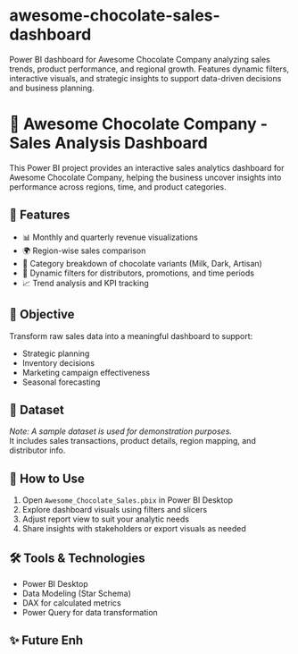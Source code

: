 # awesome-chocolate-sales-dashboard
Power BI dashboard for Awesome Chocolate Company analyzing sales trends, product performance, and regional growth. Features dynamic filters, interactive visuals, and strategic insights to support data-driven decisions and business planning.


# 🍫 Awesome Chocolate Company - Sales Analysis Dashboard

This Power BI project provides an interactive sales analytics dashboard for Awesome Chocolate Company, helping the business uncover insights into performance across regions, time, and product categories.

## 📌 Features

- 📊 Monthly and quarterly revenue visualizations  
- 🌍 Region-wise sales comparison  
- 🍬 Category breakdown of chocolate variants (Milk, Dark, Artisan)  
- 🧭 Dynamic filters for distributors, promotions, and time periods  
- 📈 Trend analysis and KPI tracking

## 🎯 Objective

Transform raw sales data into a meaningful dashboard to support:
- Strategic planning
- Inventory decisions
- Marketing campaign effectiveness
- Seasonal forecasting

## 📁 Dataset

*Note: A sample dataset is used for demonstration purposes.*  
It includes sales transactions, product details, region mapping, and distributor info.

## 🚀 How to Use

1. Open `Awesome_Chocolate_Sales.pbix` in Power BI Desktop  
2. Explore dashboard visuals using filters and slicers  
3. Adjust report view to suit your analytic needs  
4. Share insights with stakeholders or export visuals as needed

## 🛠️ Tools & Technologies

- Power BI Desktop  
- Data Modeling (Star Schema)  
- DAX for calculated metrics  
- Power Query for data transformation  

## ✨ Future Enh
